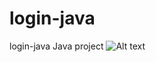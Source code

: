 # login-java
 login-java Java project   <img src="/path/to/capture.JPG.jpg" alt="Alt text" title="Optional title">
